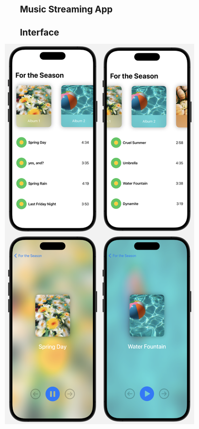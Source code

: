 # Music Streaming App
# Interface
<div style="display: flex; justify-content: center;">
<img src="https://github.com/ella-guo-yixin/music-app/blob/main/view1.png" alt="Interface View" width="300" height="600">
<img src="https://github.com/ella-guo-yixin/music-app/blob/main/view2.png" alt="Interface View" width="300" height="600">
</div>
<div style="display: flex; justify-content: center;">
<img src="https://github.com/ella-guo-yixin/music-app/blob/main/song1.png" alt="Interface View" width="300" height="600">
<img src="https://github.com/ella-guo-yixin/music-app/blob/main/song2.png" alt="Interface View" width="300" height="600">
</div>
